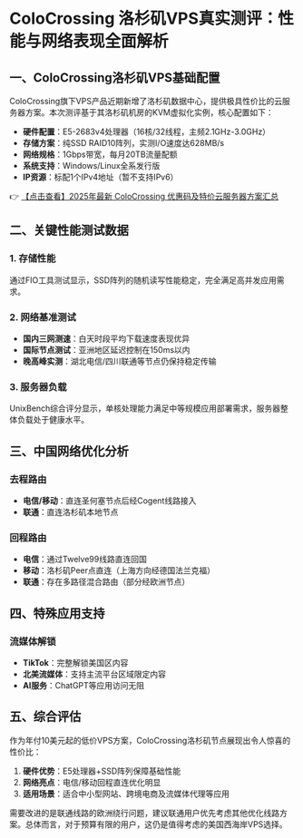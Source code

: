 # ColoCrossing 洛杉矶VPS真实测评：性能与网络表现全面解析

## 一、ColoCrossing洛杉矶VPS基础配置

ColoCrossing旗下VPS产品近期新增了洛杉矶数据中心，提供极具性价比的云服务器方案。本次测评基于其洛杉矶机房的KVM虚拟化实例，核心配置如下：

- **硬件配置**：E5-2683v4处理器（16核/32线程，主频2.1GHz-3.0GHz）
- **存储方案**：纯SSD RAID10阵列，实测I/O速度达628MB/s
- **网络规格**：1Gbps带宽，每月20TB流量配额
- **系统支持**：Windows/Linux全系发行版
- **IP资源**：标配1个IPv4地址（暂不支持IPv6）

👉 [【点击查看】2025年最新 ColoCrossing 优惠码及特价云服务器方案汇总](https://bit.ly/ColoCrossing)

## 二、关键性能测试数据

### 1. 存储性能
通过FIO工具测试显示，SSD阵列的随机读写性能稳定，完全满足高并发应用需求。

### 2. 网络基准测试
- **国内三网测速**：白天时段平均下载速度表现优异
- **国际节点测试**：亚洲地区延迟控制在150ms以内
- **晚高峰实测**：湖北电信/四川联通等节点仍保持稳定传输

### 3. 服务器负载
UnixBench综合评分显示，单核处理能力满足中等规模应用部署需求，服务器整体负载处于健康水平。

## 三、中国网络优化分析

### 去程路由
- **电信/移动**：直连圣何塞节点后经Cogent线路接入
- **联通**：直连洛杉矶本地节点

### 回程路由
- **电信**：通过Twelve99线路直连回国
- **移动**：洛杉矶Peer点直连（上海方向经德国法兰克福）
- **联通**：存在多路径混合路由（部分经欧洲节点）

## 四、特殊应用支持

### 流媒体解锁
- **TikTok**：完整解锁美国区内容
- **北美流媒体**：支持主流平台区域限定内容
- **AI服务**：ChatGPT等应用访问无阻

## 五、综合评估

作为年付10美元起的低价VPS方案，ColoCrossing洛杉矶节点展现出令人惊喜的性价比：

1. **硬件优势**：E5处理器+SSD阵列保障基础性能
2. **网络亮点**：电信/移动回程直连优化明显
3. **适用场景**：适合中小型网站、跨境电商及流媒体代理等应用

需要改进的是联通线路的欧洲绕行问题，建议联通用户优先考虑其他优化线路方案。总体而言，对于预算有限的用户，这仍是值得考虑的美国西海岸VPS选择。